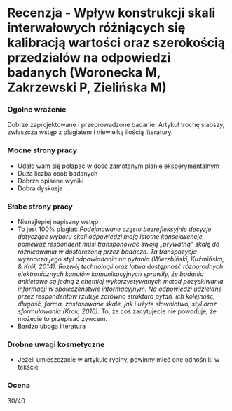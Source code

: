 # Recenzja - Wpływ konstrukcji skali interwałowych różniących się kalibracją wartości oraz szerokością przedziałów na odpowiedzi badanych (Woronecka M, Zakrzewski P, Zielińska M)

### Ogólne wrażenie

Dobrze zaprojektowane i przeprowadzone badanie. Artykuł trochę słabszy, zwłaszcza wstęp z plagiatem i niewielką ilością literatury.


### Mocne strony pracy

- Udało wam się połapać w dość zamotanym planie eksperymentalnym
- Duża liczba osób badanych
- Dobrze opisane wyniki
- Dobra dyskusja

### Słabe strony pracy

- Nienajlepiej napisany wstęp
- To jest 100% plagiat: _Podejmowane często bezrefleksyjnie decyzje dotyczące wyboru skali odpowiedzi mają istotne konsekwencje, ponieważ respondent musi transponować swoją „prywatną” skalę do różnicowania w dostarczoną przez badacza. Ta transpozycja wyznacza jego styl odpowiadania na pytania (Wierzbiński, Kuźmińska, & Król, 2014). Rozwój technologii oraz łatwa dostępność różnorodnych elektronicznych kanałów komunikacyjnych sprawiły, że badania ankietowe są jedną z chętniej wykorzystywanych metod pozyskiwania informacji w społeczeństwie informacyjnym. Na odpowiedzi udzielane przez respondentów rzutuje zarówno struktura pytań, ich kolejność, długość, forma, zastosowane skale, jak i użyte słownictwo, styl oraz sformułowania (Krok, 2016)._  To, że coś zacytujecie nie powoduje, że możecie to przepisać żywcem.
- Bardzo uboga literatura

### Drobne uwagi kosmetyczne

- Jeżeli umieszczacie w artykule ryciny, powinny mieć one odnośniki w tekście


### Ocena 

30/40